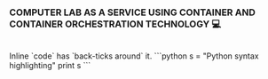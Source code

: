 ### COMPUTER LAB AS A SERVICE USING CONTAINER AND CONTAINER ORCHESTRATION TECHNOLOGY 💻
<br>
Inline `code` has `back-ticks around` it.
```python
   s = "Python syntax highlighting"
   print s
```
